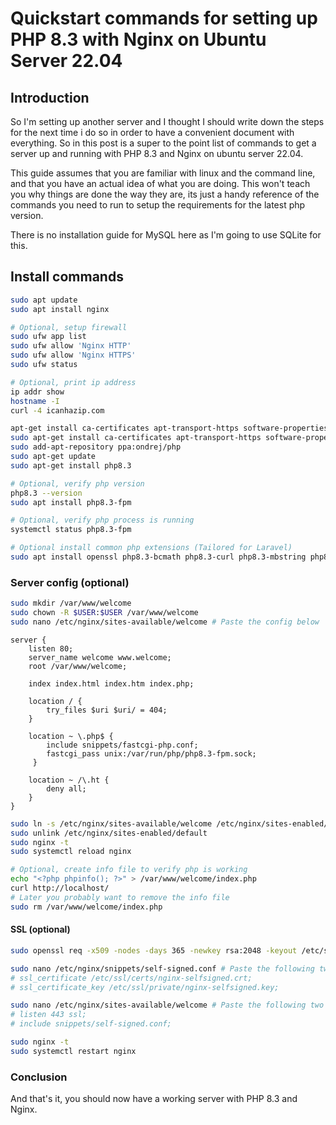 # Quickstart commands for setting up PHP 8.3 with Nginx on Ubuntu Server 22.04

## Introduction

So I'm setting up another server and I thought I should write down the steps for the next time i do so in order to have a convenient document with everything. So in this post is a super to the point list of commands to get a server up and running with PHP 8.3 and Nginx on ubuntu server 22.04.

This guide assumes that you are familiar with linux and the command line, and that you have an actual idea of what you are doing. This won't teach you why things are done the way they are, its just a handy reference of the commands you need to run to setup the requirements for the latest php version.

There is no installation guide for MySQL here as I'm going to use SQLite for this.

## Install commands

```bash
sudo apt update
sudo apt install nginx

# Optional, setup firewall
sudo ufw app list
sudo ufw allow 'Nginx HTTP'
sudo ufw allow 'Nginx HTTPS'
sudo ufw status

# Optional, print ip address
ip addr show
hostname -I
curl -4 icanhazip.com

apt-get install ca-certificates apt-transport-https software-properties-common
sudo apt-get install ca-certificates apt-transport-https software-properties-common
sudo add-apt-repository ppa:ondrej/php
sudo apt-get update
sudo apt-get install php8.3

# Optional, verify php version
php8.3 --version
sudo apt install php8.3-fpm

# Optional, verify php process is running
systemctl status php8.3-fpm

# Optional install common php extensions (Tailored for Laravel)
sudo apt install openssl php8.3-bcmath php8.3-curl php8.3-mbstring php8.3-mysql php8.3-tokenizer php8.3-xml php8.3-zip php8.3-sqlite3
```
### Server config (optional)


```bash
sudo mkdir /var/www/welcome
sudo chown -R $USER:$USER /var/www/welcome
sudo nano /etc/nginx/sites-available/welcome # Paste the config below
```

```nginx
server {
    listen 80;
    server_name welcome www.welcome;
    root /var/www/welcome;

    index index.html index.htm index.php;

    location / {
        try_files $uri $uri/ = 404;
    }

    location ~ \.php$ {
        include snippets/fastcgi-php.conf;
        fastcgi_pass unix:/var/run/php/php8.3-fpm.sock;
     }

    location ~ /\.ht {
        deny all;
    }
}
```

```bash
sudo ln -s /etc/nginx/sites-available/welcome /etc/nginx/sites-enabled/
sudo unlink /etc/nginx/sites-enabled/default
sudo nginx -t
sudo systemctl reload nginx

# Optional, create info file to verify php is working
echo "<?php phpinfo(); ?>" > /var/www/welcome/index.php
curl http://localhost/
# Later you probably want to remove the info file
sudo rm /var/www/welcome/index.php
```



#### SSL (optional)

```bash
sudo openssl req -x509 -nodes -days 365 -newkey rsa:2048 -keyout /etc/ssl/private/nginx-selfsigned.key -out /etc/ssl/certs/nginx-selfsigned.crt

sudo nano /etc/nginx/snippets/self-signed.conf # Paste the following two lines but with the hash sign removed
# ssl_certificate /etc/ssl/certs/nginx-selfsigned.crt;
# ssl_certificate_key /etc/ssl/private/nginx-selfsigned.key;

sudo nano /etc/nginx/sites-available/welcome # Paste the following two lines but with the hash sign removed
# listen 443 ssl;
# include snippets/self-signed.conf;

sudo nginx -t
sudo systemctl restart nginx
```

### Conclusion

And that's it, you should now have a working server with PHP 8.3 and Nginx.


